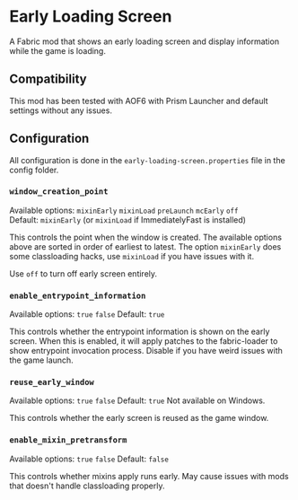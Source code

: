 # Early Loading Screen

A Fabric mod that shows an early loading screen and display information while the game is loading. 

## Compatibility
This mod has been tested with AOF6 with Prism Launcher and default settings without any issues.

## Configuration

All configuration is done in the `early-loading-screen.properties` file in the config folder.

### `window_creation_point`
Available options: `mixinEarly` `mixinLoad` `preLaunch` `mcEarly` `off`  
Default: `mixinEarly` (or `mixinLoad` if ImmediatelyFast is installed)

This controls the point when the window is created. 
The available options above are sorted in order of earliest to latest.
The option `mixinEarly` does some classloading hacks, use `mixinLoad` if you have issues with it.

Use `off` to turn off early screen entirely.

### `enable_entrypoint_information`
Available options: `true` `false`
Default: `true`

This controls whether the entrypoint information is shown on the early screen.
When this is enabled, it will apply patches to the fabric-loader to show entrypoint invocation process.
Disable if you have weird issues with the game launch.

### `reuse_early_window`
Available options: `true` `false`
Default: `true`
Not available on Windows.

This controls whether the early screen is reused as the game window.

### `enable_mixin_pretransform`
Available options: `true` `false`
Default: `false`

This controls whether mixins apply runs early. 
May cause issues with mods that doesn't handle classloading properly.

